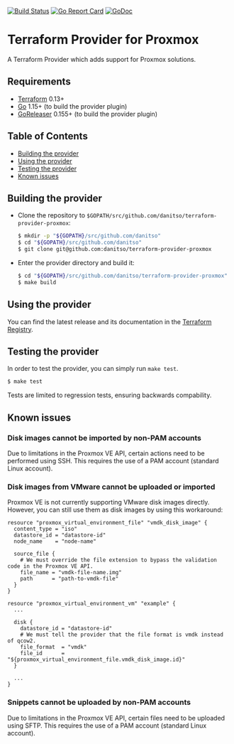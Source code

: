 [![Build Status](https://api.travis-ci.com/danitso/terraform-provider-proxmox.svg?branch=master)](https://travis-ci.com/danitso/terraform-provider-proxmox)
[![Go Report Card](https://goreportcard.com/badge/github.com/danitso/terraform-provider-proxmox)](https://goreportcard.com/report/github.com/danitso/terraform-provider-proxmox)
[![GoDoc](https://godoc.org/github.com/danitso/terraform-provider-proxmox?status.svg)](http://godoc.org/github.com/danitso/terraform-provider-proxmox)

# Terraform Provider for Proxmox
A Terraform Provider which adds support for Proxmox solutions.

## Requirements
- [Terraform](https://www.terraform.io/downloads.html) 0.13+
- [Go](https://golang.org/doc/install) 1.15+ (to build the provider plugin)
- [GoReleaser](https://goreleaser.com/install/) 0.155+ (to build the provider plugin)

## Table of Contents
- [Building the provider](#building-the-provider)
- [Using the provider](#using-the-provider)
- [Testing the provider](#testing-the-provider)
- [Known issues](#known-issues)

## Building the provider
- Clone the repository to `$GOPATH/src/github.com/danitso/terraform-provider-proxmox`:

    ```sh
    $ mkdir -p "${GOPATH}/src/github.com/danitso"
    $ cd "${GOPATH}/src/github.com/danitso"
    $ git clone git@github.com:danitso/terraform-provider-proxmox
    ```

- Enter the provider directory and build it:

    ```sh
    $ cd "${GOPATH}/src/github.com/danitso/terraform-provider-proxmox"
    $ make build
    ```

## Using the provider
You can find the latest release and its documentation in the [Terraform Registry](https://registry.terraform.io/providers/danitso/proxmox/latest).

## Testing the provider
In order to test the provider, you can simply run `make test`.

```sh
$ make test
```

Tests are limited to regression tests, ensuring backwards compability.

## Known issues

### Disk images cannot be imported by non-PAM accounts
Due to limitations in the Proxmox VE API, certain actions need to be performed using SSH. This requires the use of a PAM account (standard Linux account).

### Disk images from VMware cannot be uploaded or imported
Proxmox VE is not currently supporting VMware disk images directly. However, you can still use them as disk images by using this workaround:

```hcl
resource "proxmox_virtual_environment_file" "vmdk_disk_image" {
  content_type = "iso"
  datastore_id = "datastore-id"
  node_name    = "node-name"

  source_file {
    # We must override the file extension to bypass the validation code in the Proxmox VE API.
    file_name = "vmdk-file-name.img"
    path      = "path-to-vmdk-file"
  }
}

resource "proxmox_virtual_environment_vm" "example" {
  ...

  disk {
    datastore_id = "datastore-id"
    # We must tell the provider that the file format is vmdk instead of qcow2.
    file_format  = "vmdk"
    file_id      = "${proxmox_virtual_environment_file.vmdk_disk_image.id}"
  }

  ...
}
```

### Snippets cannot be uploaded by non-PAM accounts
Due to limitations in the Proxmox VE API, certain files need to be uploaded using SFTP. This requires the use of a PAM account (standard Linux account).
